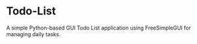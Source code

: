 # Todo-List
A simple Python-based GUI Todo List application using FreeSimpleGUI for managing daily tasks.

